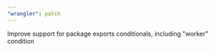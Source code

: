 ```yaml
---
"wrangler": patch
---
```


Improve support for package exports conditionals, including "worker" condition
